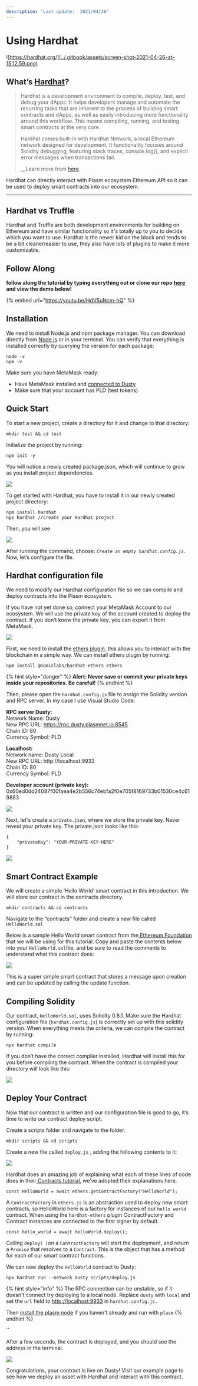 ```yaml
---
description: 'Last update:  2021/04/26'
---
```


# Using Hardhat

![https://hardhat.org/](../.gitbook/assets/screen-shot-2021-04-26-at-15.12.59.png)

## **What’s** [**Hardhat**](https://hardhat.org/)**?**

> Hardhat is a development environment to compile, deploy, test, and debug your dApps. It helps developers manage and automate the recurring tasks that are inherent to the process of building smart contracts and dApps, as well as easily introducing more functionality around this workflow. This means compiling, running, and testing smart contracts at the very core.
>
> Hardhat comes built-in with Hardhat Network, a local Ethereum network designed for development. It functionality focuses around Solidity debugging, featuring stack traces, console.log\(\), and explicit error messages when transactions fail.   
>   
> __Learn more from [here](https://hardhat.org/).

Hardhat can directly interact with Plasm ecosystem Ethereum API so it can be used to deploy smart contracts into our ecosystem.  
****

## **Hardhat vs Truffle**

Hardhat and Truffle are both development environments for building on Ethereum and have similar functionality so it's totally up to you to decide which you want to use. Hardhat is the newer kid on the block and tends to be a bit cleaner/easier to use, they also have lots of plugins to make it more customizable. 

## **Follow Along**

**follow along the tutorial by typing everything out or clone our repo** [**here**](https://github.com/PlasmNetwork/Hardhat-tutorial/tree/main) **and view the demo below!**

{% embed url="https://youtu.be/HdV5uNcm-hQ" %}

## **Installation**

We need to install Node.js and npm package manager. You can download directly from [Node.js](https://nodejs.org/en/download/) or in your terminal. You can verify that everything is installed correctly by querying the version for each package:

```text
node -v
npm -v
```

Make sure you have MetaMask ready:

* Have MetaMask installed and [connected to Dusty](https://docs.plasmnet.io/build/smart-contracts/ethereum-virtual-machine/ethereum-contract-on-dusty-network)
* Make sure that your account has PLD \(test tokens\)

## **Quick Start**

To start a new project, create a directory for it and change to that directory:

```text
mkdir test && cd test
```

Initialize the project by running:

```text
npm init -y
```

You will notice a newly created package.json, which will continue to grow as you install project dependencies.

![](../.gitbook/assets/screen-shot-2021-04-26-at-15.31.51.png)

To get started with Hardhat, you have to install it in our newly created project directory:

```text
npm install hardhat
npx hardhat //create your Hardhat project
```

Then, you will see

![](../.gitbook/assets/screen-shot-2021-04-26-at-15.39.19.png)

After running the command, choose: _`Create an empty hardhat.config.js`_. Now, let’s configure the file.

## **Hardhat configuration file**

We need to modify our Hardhat configuration file so we can compile and deploy contracts into the Plasm ecosystem.

If you have not yet done so, connect your MetaMask Account to our ecosystem. We will use the private key of the account created to deploy the contract. If you don’t know the private key, you can export it from MetaMask.

![](../.gitbook/assets/screen-shot-2021-04-26-at-15.42.46.png)

First, we need to install the [ethers plugin](https://hardhat.org/plugins/nomiclabs-hardhat-ethers.html), this allows you to interact with the blockchain in a simple way. We can install ethers plugin by running:

```text
npm install @nomiclabs/hardhat-ethers ethers
```

{% hint style="danger" %}
**Alert: Never save or commit your private keys inside your repositories. Be careful!**
{% endhint %}

 Then, please open the `hardhat.config.js` file to assign the Solidity version and RPC server. In my case I use Visual Studio Code.

**RPC server Dusty:**  
Network Name: Dusty  
New RPC URL: https://rpc.dusty.plasmnet.io:8545  
Chain ID: 80  
Currency Symbol: PLD  
  
**Localhost:**  
Network name: Dusty Local  
New RPC URL: http://localhost:9933  
Chain ID: 80  
Currency Symbol: PLD  
  
**Developer account \(private key\):** 0x60ed0dd24087f00faea4e2b556c74ebfa2f0e705f8169733b01530ce4c619883

![](../.gitbook/assets/screen-shot-2021-04-26-at-15.54.50%20%281%29.png)

Next, let's create a `private.json`, where we store the private key. Never reveal your private key. The private.json looks like this:

```text
{
    "privateKey": "YOUR-PRIVATE-KEY-HERE"
}
```

![](../.gitbook/assets/screen-shot-2021-04-26-at-15.56.08.png)

## **Smart Contract Example**

We will create a simple ‘Hello World’ smart contract in this introduction. We will store our contract in the contracts directory. 

```text
mkdir contracts && cd contracts
```

Navigate to the “contracts” folder and create a new file called `HelloWorld.sol`

Below is a sample Hello World smart contract from the[ Ethereum Foundation](https://ethereum.org/en/) that we will be using for this tutorial. Copy and paste the contents below into your `HelloWorld.sol`file, and be sure to read the comments to understand what this contract does:

![](../.gitbook/assets/screen-shot-2021-04-26-at-15.59.55.png)

This is a super simple smart contract that stores a message upon creation and can be updated by calling the update function.

## **Compiling Solidity**

Our contract, `HelloWorld.sol`, uses Solidity 0.8.1. Make sure the Hardhat configuration file \(`hardhat.config.js`\) is correctly set up with this solidity version. When everything meets the criteria, we can compile the contract by running:

```text
npx hardhat compile
```

If you don’t have the correct compiler installed, Hardhat will install this for you before compiling the contract. When the contract is compiled your directory will look like this:

![](https://lh3.googleusercontent.com/YQHrHoDZIbbTCx4ow-X0zKP7Qaj3AwuI8qLoEaOTgSEeZKYYTM_p5Y8A16QMagrmu0mUCiGuav1fDjbw6RU9kKjTIIkPZnpuEjmHLKM6didaAGH33AaDY80TU_-l9MN2bkIXbzEj)

## **Deploy Your Contract**

Now that our contract is written and our configuration file is good to go, it’s time to write our contract deploy script.

Create a scripts folder and navigate to the folder.

```text
mkdir scripts && cd scripts
```

Create a new file called `deploy.js` , adding the following contents to it:

![](../.gitbook/assets/screen-shot-2021-04-26-at-16.04.32.png)

Hardhat does an amazing job of explaining what each of these lines of code does in their[ Contracts tutorial](https://hardhat.org/tutorial/testing-contracts.html#writing-tests), we’ve adopted their explanations here.

```text
const HelloWorld = await ethers.getContractFactory("HelloWorld");
```

A `ContractFactory` in `ethers.js` is an abstraction used to deploy new smart contracts, so HelloWorld here is a factory for instances of our `hello world` contract. When using the `hardhat-ethers` plugin ContractFactory and Contract instances are connected to the first signer by default.

```text
const hello_world = await HelloWorld.deploy();
```

Calling `deploy( )`on a `ContractFactory` will start the deployment, and return a `Promise` that resolves to a `Contract`. This is the object that has a method for each of our smart contract functions.

We can now deploy the `HelloWorld` contract to Dusty:

```text
npx hardhat run --network dusty scripts/deploy.js
```

{% hint style="info" %}
The RPC connection can be unstable, so if it doesn't connect try deploying to a local node. Replace `dusty` with `local` and  set the `url` field to [http://localhost:9933](http://localhost:9933) in `hardhat.config.js.`

Then [install the plasm node](https://github.com/PlasmNetwork/Plasm#building-from-source) if you haven't already and run with `plasm`
{% endhint %}

\`\`

After a few seconds, the contract is deployed, and you should see the address in the terminal.

![](../.gitbook/assets/screen-shot-2021-04-26-at-16.09.26.png)

Congratulations, your contract is live on Dusty! Visit our example page to see how we deploy an asset with Hardhat and interact with this contract.  


